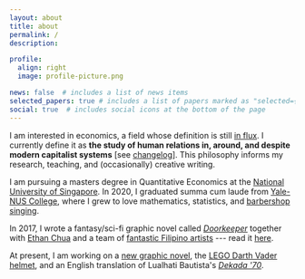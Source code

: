 ```yaml
---
layout: about
title: about
permalink: /
description:

profile:
  align: right
  image: profile-picture.png

news: false  # includes a list of news items
selected_papers: true # includes a list of papers marked as "selected={true}"
social: true  # includes social icons at the bottom of the page
---
```


I am interested in economics, a field whose definition is still [in flux](https://en.wikipedia.org/wiki/Definitions_of_economics). I currently define it as __the study of human relations in, around, and despite modern capitalist systems__ [see [changelog](/economics-definitions)]. This philosophy informs my research, teaching, and (occasionally) creative writing.

I am pursuing a masters degree in Quantitative Economics at the [National University of Singapore](https://fass.nus.edu.sg/ecs/). In 2020, I graduated summa cum laude from [Yale-NUS College](https://www.yale-nus.edu.sg/), where I grew to love mathematics, statistics, and [barbershop singing](https://youtu.be/WP9ZUMi2uTc?t=1823).

In 2017, I wrote a fantasy/sci-fi graphic novel called [_Doorkeeper_](https://www.goodreads.com/book/show/36552949-doorkeeper) together with [Ethan Chua](https://twitter.com/daschuapital) and a team of [fantastic Filipino artists](https://doorkeeper-artists.carrd.co/) --- read it [here](https://issuu.com/scottchua/docs/doorkeeper).

At present, I am working on a [new graphic novel](https://twitter.com/scottleechua/status/1321059318549106688?s=20), the [LEGO Darth Vader helmet](https://www.lego.com/en-us/product/darth-vader-helmet-75304), and an English translation of Lualhati Bautista's [_Dekada '70_](https://www.rappler.com/entertainment/theater/dekada-70-musical-review).
